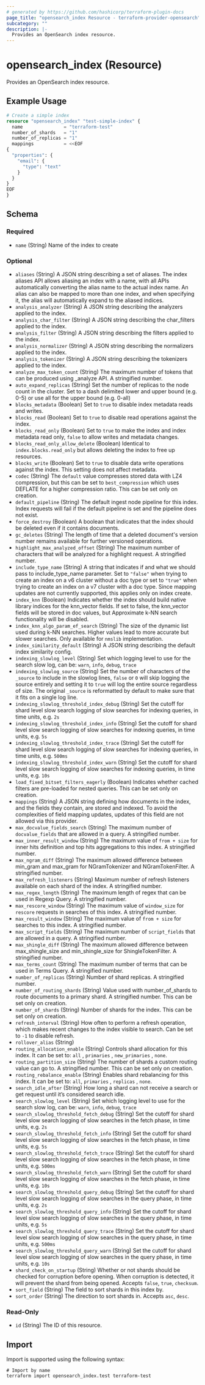 ```yaml
---
# generated by https://github.com/hashicorp/terraform-plugin-docs
page_title: "opensearch_index Resource - terraform-provider-opensearch"
subcategory: ""
description: |-
  Provides an OpenSearch index resource.
---
```


# opensearch_index (Resource)

Provides an OpenSearch index resource.

## Example Usage

```terraform
# Create a simple index
resource "opensearch_index" "test-simple-index" {
  name               = "terraform-test"
  number_of_shards   = "1"
  number_of_replicas = "1"
  mappings           = <<EOF
{
  "properties": {
    "email": {
      "type": "text"
    }
  }
}
EOF
}
```

<!-- schema generated by tfplugindocs -->
## Schema

### Required

- `name` (String) Name of the index to create

### Optional

- `aliases` (String) A JSON string describing a set of aliases. The index aliases API allows aliasing an index with a name, with all APIs automatically converting the alias name to the actual index name. An alias can also be mapped to more than one index, and when specifying it, the alias will automatically expand to the aliased indices.
- `analysis_analyzer` (String) A JSON string describing the analyzers applied to the index.
- `analysis_char_filter` (String) A JSON string describing the char_filters applied to the index.
- `analysis_filter` (String) A JSON string describing the filters applied to the index.
- `analysis_normalizer` (String) A JSON string describing the normalizers applied to the index.
- `analysis_tokenizer` (String) A JSON string describing the tokenizers applied to the index.
- `analyze_max_token_count` (String) The maximum number of tokens that can be produced using _analyze API. A stringified number.
- `auto_expand_replicas` (String) Set the number of replicas to the node count in the cluster. Set to a dash delimited lower and upper bound (e.g. 0-5) or use all for the upper bound (e.g. 0-all)
- `blocks_metadata` (Boolean) Set to `true` to disable index metadata reads and writes.
- `blocks_read` (Boolean) Set to `true` to disable read operations against the index.
- `blocks_read_only` (Boolean) Set to `true` to make the index and index metadata read only, `false` to allow writes and metadata changes.
- `blocks_read_only_allow_delete` (Boolean) Identical to `index.blocks.read_only` but allows deleting the index to free up resources.
- `blocks_write` (Boolean) Set to `true` to disable data write operations against the index. This setting does not affect metadata.
- `codec` (String) The `default` value compresses stored data with LZ4 compression, but this can be set to `best_compression` which uses DEFLATE for a higher compression ratio. This can be set only on creation.
- `default_pipeline` (String) The default ingest node pipeline for this index. Index requests will fail if the default pipeline is set and the pipeline does not exist.
- `force_destroy` (Boolean) A boolean that indicates that the index should be deleted even if it contains documents.
- `gc_deletes` (String) The length of time that a deleted document's version number remains available for further versioned operations.
- `highlight_max_analyzed_offset` (String) The maximum number of characters that will be analyzed for a highlight request. A stringified number.
- `include_type_name` (String) A string that indicates if and what we should pass to include_type_name parameter. Set to `"false"` when trying to create an index on a v6 cluster without a doc type or set to `"true"` when trying to create an index on a v7 cluster with a doc type. Since mapping updates are not currently supported, this applies only on index create.
- `index_knn` (Boolean) Indicates whether the index should build native library indices for the knn_vector fields. If set to false, the knn_vector fields will be stored in doc values, but Approximate k-NN search functionality will be disabled.
- `index_knn_algo_param_ef_search` (String) The size of the dynamic list used during k-NN searches. Higher values lead to more accurate but slower searches. Only available for `nmslib` implementation.
- `index_similarity_default` (String) A JSON string describing the default index similarity config.
- `indexing_slowlog_level` (String) Set which logging level to use for the search slow log, can be: `warn`, `info`, `debug`, `trace`
- `indexing_slowlog_source` (String) Set the number of characters of the `_source` to include in the slowlog lines, `false` or `0` will skip logging the source entirely and setting it to `true` will log the entire source regardless of size. The original `_source` is reformatted by default to make sure that it fits on a single log line.
- `indexing_slowlog_threshold_index_debug` (String) Set the cutoff for shard level slow search logging of slow searches for indexing queries, in time units, e.g. `2s`
- `indexing_slowlog_threshold_index_info` (String) Set the cutoff for shard level slow search logging of slow searches for indexing queries, in time units, e.g. `5s`
- `indexing_slowlog_threshold_index_trace` (String) Set the cutoff for shard level slow search logging of slow searches for indexing queries, in time units, e.g. `500ms`
- `indexing_slowlog_threshold_index_warn` (String) Set the cutoff for shard level slow search logging of slow searches for indexing queries, in time units, e.g. `10s`
- `load_fixed_bitset_filters_eagerly` (Boolean) Indicates whether cached filters are pre-loaded for nested queries. This can be set only on creation.
- `mappings` (String) A JSON string defining how documents in the index, and the fields they contain, are stored and indexed. To avoid the complexities of field mapping updates, updates of this field are not allowed via this provider.
- `max_docvalue_fields_search` (String) The maximum number of `docvalue_fields` that are allowed in a query. A stringified number.
- `max_inner_result_window` (String) The maximum value of `from + size` for inner hits definition and top hits aggregations to this index. A stringified number.
- `max_ngram_diff` (String) The maximum allowed difference between min_gram and max_gram for NGramTokenizer and NGramTokenFilter. A stringified number.
- `max_refresh_listeners` (String) Maximum number of refresh listeners available on each shard of the index. A stringified number.
- `max_regex_length` (String) The maximum length of regex that can be used in Regexp Query. A stringified number.
- `max_rescore_window` (String) The maximum value of `window_size` for `rescore` requests in searches of this index. A stringified number.
- `max_result_window` (String) The maximum value of `from + size` for searches to this index. A stringified number.
- `max_script_fields` (String) The maximum number of `script_fields` that are allowed in a query. A stringified number.
- `max_shingle_diff` (String) The maximum allowed difference between max_shingle_size and min_shingle_size for ShingleTokenFilter. A stringified number.
- `max_terms_count` (String) The maximum number of terms that can be used in Terms Query. A stringified number.
- `number_of_replicas` (String) Number of shard replicas. A stringified number.
- `number_of_routing_shards` (String) Value used with number_of_shards to route documents to a primary shard. A stringified number. This can be set only on creation.
- `number_of_shards` (String) Number of shards for the index. This can be set only on creation.
- `refresh_interval` (String) How often to perform a refresh operation, which makes recent changes to the index visible to search. Can be set to `-1` to disable refresh.
- `rollover_alias` (String)
- `routing_allocation_enable` (String) Controls shard allocation for this index. It can be set to: `all` , `primaries` , `new_primaries` , `none`.
- `routing_partition_size` (String) The number of shards a custom routing value can go to. A stringified number. This can be set only on creation.
- `routing_rebalance_enable` (String) Enables shard rebalancing for this index. It can be set to: `all`, `primaries` , `replicas` , `none`.
- `search_idle_after` (String) How long a shard can not receive a search or get request until it’s considered search idle.
- `search_slowlog_level` (String) Set which logging level to use for the search slow log, can be: `warn`, `info`, `debug`, `trace`
- `search_slowlog_threshold_fetch_debug` (String) Set the cutoff for shard level slow search logging of slow searches in the fetch phase, in time units, e.g. `2s`
- `search_slowlog_threshold_fetch_info` (String) Set the cutoff for shard level slow search logging of slow searches in the fetch phase, in time units, e.g. `5s`
- `search_slowlog_threshold_fetch_trace` (String) Set the cutoff for shard level slow search logging of slow searches in the fetch phase, in time units, e.g. `500ms`
- `search_slowlog_threshold_fetch_warn` (String) Set the cutoff for shard level slow search logging of slow searches in the fetch phase, in time units, e.g. `10s`
- `search_slowlog_threshold_query_debug` (String) Set the cutoff for shard level slow search logging of slow searches in the query phase, in time units, e.g. `2s`
- `search_slowlog_threshold_query_info` (String) Set the cutoff for shard level slow search logging of slow searches in the query phase, in time units, e.g. `5s`
- `search_slowlog_threshold_query_trace` (String) Set the cutoff for shard level slow search logging of slow searches in the query phase, in time units, e.g. `500ms`
- `search_slowlog_threshold_query_warn` (String) Set the cutoff for shard level slow search logging of slow searches in the query phase, in time units, e.g. `10s`
- `shard_check_on_startup` (String) Whether or not shards should be checked for corruption before opening. When corruption is detected, it will prevent the shard from being opened. Accepts `false`, `true`, `checksum`.
- `sort_field` (String) The field to sort shards in this index by.
- `sort_order` (String) The direction to sort shards in. Accepts `asc`, `desc`.

### Read-Only

- `id` (String) The ID of this resource.

## Import

Import is supported using the following syntax:

```shell
# Import by name
terraform import opensearch_index.test terraform-test
```
